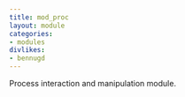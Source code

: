 ```yaml
---
title: mod_proc
layout: module
categories:
- modules
divlikes:
- bennugd
---
```


Process interaction and manipulation module.
